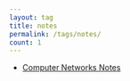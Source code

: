 ```yaml
---
layout: tag
title: notes
permalink: /tags/notes/
count: 1
---
```


- [Computer Networks Notes](https://samirpaulb.github.io/blog-jekyll/posts/computer-networks-notes/)
